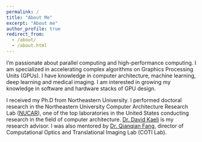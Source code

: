 ```yaml
---
permalink: /
title: "About Me"
excerpt: "About me"
author_profile: true
redirect_from: 
  - /about/
  - /about.html
---
```


I’m passionate about parallel computing and high-performance computing.
I am specialized in accelerating complex algorithms on Graphics Processing Units (GPUs).
I have knowledge in computer architecture, machine learning, deep learning and medical imaging.
I am interested in growing my knowledge in software and hardware stacks of GPU design.

I received my Ph.D from Northeastern University.
I performed doctoral research in the Northeastern University Computer Architecture Research Lab ([NUCAR](https://ece.northeastern.edu/groups/nucar/research.html)),
one of the top laboratories in the United States conducting research in the field of computer architecture.
[Dr. David Kaeli](https://ece.northeastern.edu/fac-ece/kaeli.html) is my research advisor.
I was also mentored by [Dr. Qianqian Fang](http://fanglab.org/people/index.html), director of Computational Optics and Translational Imaging Lab (COTI Lab). 

